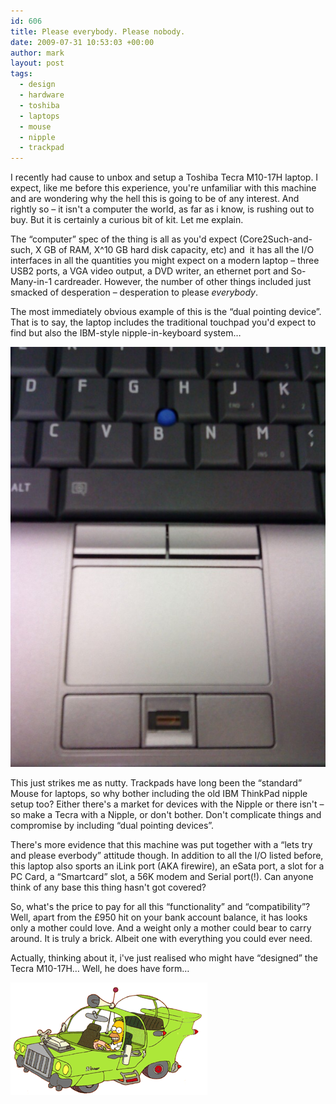 ```yaml
---
id: 606
title: Please everybody. Please nobody.
date: 2009-07-31 10:53:03 +00:00
author: mark
layout: post
tags:
  - design
  - hardware
  - toshiba
  - laptops
  - mouse
  - nipple
  - trackpad
---
```

I recently had cause to unbox and setup a Toshiba Tecra M10-17H laptop. I expect, like me before this experience, you're unfamiliar with this machine and are wondering why the hell this is going to be of any interest. And rightly so &#8211; it isn't a computer the world, as far as i know, is rushing out to buy. But it is certainly a curious bit of kit. Let me explain.

The &#8220;computer&#8221; spec of the thing is all as you'd expect (Core2Such-and-such, X GB of RAM, X^10 GB hard disk capacity, etc) and  it has all the I/O interfaces in all the quantities you might expect on a modern laptop &#8211; three USB2 ports, a VGA video output, a DVD writer, an ethernet port and So-Many-in-1 cardreader. However, the number of other things included just smacked of desperation &#8211; desperation to please _everybody_.

The most immediately obvious example of this is the &#8220;dual pointing device&#8221;. That is to say, the laptop includes the traditional touchpad you'd expect to find but also the IBM-style nipple-in-keyboard system&#8230;

![dual pointing devices](/images/fromwp/2009/07/2pads.jpg)

This just strikes me as nutty. Trackpads have long been the &#8220;standard&#8221; Mouse for laptops, so why bother including the old IBM ThinkPad nipple setup too? Either there's a market for devices with the Nipple or there isn't &#8211; so make a Tecra with a Nipple, or don't bother. Don't complicate things and compromise by including &#8220;dual pointing devices&#8221;.

There's more evidence that this machine was put together with a &#8220;lets try and please everbody&#8221; attitude though. In addition to all the I/O listed before, this laptop also sports an iLink port (AKA firewire), an eSata port, a slot for a PC Card, a &#8220;Smartcard&#8221; slot, a 56K modem and Serial port(!). Can anyone think of any base this thing hasn't got covered?

So, what's the price to pay for all this &#8220;functionality&#8221; and &#8220;compatibility&#8221;? Well, apart from the £950 hit on your bank account balance, it has looks only a mother could love. And a weight only a mother could bear to carry around. It is truly a brick. Albeit one with everything you could ever need.

Actually, thinking about it, i've just realised who might have &#8220;designed&#8221; the Tecra M10-17H&#8230; Well, he does have form&#8230;

![homer simpson car](/images/fromwp/2009/07/homersimpsonscar.gif)
